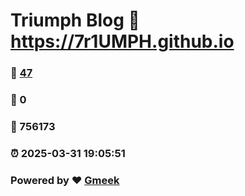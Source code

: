 # Triumph Blog :link: https://7r1UMPH.github.io 
### :page_facing_up: [47](https://7r1UMPH.github.io/tag.html) 
### :speech_balloon: 0 
### :hibiscus: 756173 
### :alarm_clock: 2025-03-31 19:05:51 
### Powered by :heart: [Gmeek](https://github.com/Meekdai/Gmeek)
